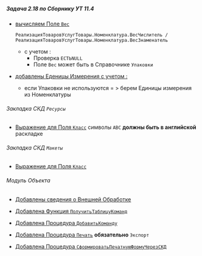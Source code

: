 
##### Задача 2.18  по Сборнику УТ 11.4

- [вычисляем Поле `Вес`](https://github.com/alex-dev-2020/Spec_UT/commit/f50bb6ee7c11131d889c5e6a7048a0c113ea0708) 
 
    `РеализацияТоваровУслугТовары.Номенклатура.ВесЧислитель / РеализацияТоваровУслугТовары.Номенклатура.ВесЗнаменатель`
    - c учетом :
        - Проверка `ЕСТЬNULL`  
        - Поле `Вес` может быть в Справочнике `Упаковки` 

-  [добавлены Еденицы Измерения с учетом :](https://github.com/alex-dev-2020/Spec_UT/commit/f7103a81876f2964cbd19a8b720bdf3d03f50de0)

    - если Упаковки не используются = > берем Единицы измерения из Номенклатуры


###### Закладка СКД  `Ресурсы` 

- [Выражение для Поля `Класс`](https://github.com/alex-dev-2020/Spec_UT/commit/bbff95c553a92454dcea8d6966cfbc6410540d4f) символы `ABC` **должны быть в английской**  раскладке

###### Закладка СКД  `Макеты`

- [Выражение для Поля `Класс`](https://github.com/alex-dev-2020/Spec_UT/commit/bf709c381ed3c486188952c1aff6cb12ed22e3f9)

###### Модуль Объекта

- [Добавлены сведения о Внешней Обработке](https://github.com/alex-dev-2020/Spec_UT/commit/765923744b9f81a2933d7405f0fc01a3ebb757a7) 

- [Добавлена Функция `ПолучитьТаблицуКоманд`](https://github.com/alex-dev-2020/Spec_UT/commit/f8ba5a4ecdaceb4bfc33aeb3671bc9fff564b231)

- [Добавлена Процедура `ДобавитьКоманду`](https://github.com/alex-dev-2020/Spec_UT/commit/f5b7b88f009493c3a532f5ba4d92889b7f6488b5)

- [Добавлена Процедура `Печать`](https://github.com/alex-dev-2020/Spec_UT/commit/daf35151c5df8c09889954d944cf7e7dea2a5228) **обязательно** `Экспорт`

- [Добавлена Процедура `СформироватьПечатнуюФормуЧерезСКД`](https://github.com/alex-dev-2020/Spec_UT/commit/f946804de9349063c428a534a1bbbc455205a471)